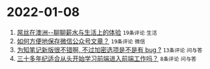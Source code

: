 # 2022-01-08

1. [屌丝在澳洲--聊聊薪水与生活上的体验](https://www.v2ex.com/t/826954) `19条评论` `生活`
1. [如何方便地保存微信公众号文章？](https://www.v2ex.com/t/826953) `19条评论` `微信`
1. [为知笔记新版很不错啊, 不过加密选项是不是有 bug ?](https://www.v2ex.com/t/826952) `13条评论` `问与答`
1. [三十多年纪适合从头开始学习前端进入前端工作吗？](https://www.v2ex.com/t/826958) `8条评论` `问与答`
